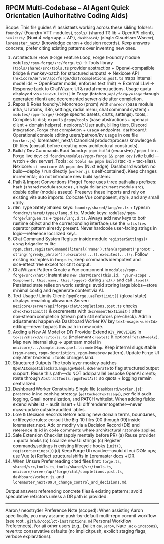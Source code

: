 ## RPGM Multi-Codebase – AI Agent Quick Orientation (Authoritative Coding Aids)

Scope: This file guides AI assistants working across these sibling folders: `foundry/` (Foundry VTT modules), `tools/` (shared TS lib + OpenAPI
client), `nexicore/` (Nuxt 4 edge app + API), `dashboard/` (single Cloudflare Worker), `loremaster_next/` (knowledge canon + decision records). Keep
answers concrete; prefer citing existing patterns over inventing new ones.

1. Architecture Flow (Forge Feature Loop) Forge (Foundry module `modules/rpgm-forge/src/forge.ts`) → Tools library (`tools/shared/src/tools.ts`
   provider abstraction + OpenAI‑compatible bridge & monkey‑patch for structured outputs) → Nexicore API
   (`nexicore/server/api/forge/chat/completions.post.ts` maps internal model ids -> OpenRouter model, enforces text limit) → External LLM → Response
   back to ChatWizard UI & radial menu actions. Usage quota displayed via `useTextLimit()` in Forge (fetches `/api/forge/usage` through generated
   client) and decremented server‑side after completion.
2. Repos & Roles foundry/: Monorepo (pnpm) with `shared/` (base module infra, UI atoms, i18n, settings, radial menu, chat command system) +
   `modules/rpgm-forge/` (Forge specific assets, chats, settings). tools/: Compiles to dist; exports `@rpgm/tools` (base abstractions + openapi
   client + domain helpers). nexicore/: User auth, billing tiers, Discord integration, Forge chat completion + usage endpoints. dashboard/:
   Operational console editing users/patreon/kv usage in one file (`worker.js`). loremaster_next/: Canonical product/process knowledge & DR files
   (consult before creating new architectural constructs).
3. Build / Dev Commands Root foundry: `pnpm build` (recursive) / `pnpm lint`. Forge live dev: `cd foundry/modules/rpgm-forge && pnpm dev` (vite build
   --watch + dev server). Tools: `cd tools && pnpm build` (tsc -b + tsc-alias). Nexicore: `cd nexicore && pnpm dev` (Nuxt edge). Dashboard worker: no
   build—deploy / run directly (`worker.js` is self‑contained). Keep changes incremental; do not introduce new build systems.
4. Path & Import Conventions (Forge) Forge uses three path alias prefixes: hash (shared module sources), single dollar (current module src), double
   dollar (module assets). Preserve these imports and rely on existing vite auto imports. Colocate Vue component, style, and any small utility.
5. i18n Type Safety Shared keys: `foundry/shared/lang/en.ts` + types in `foundry/shared/types/lang.d.ts`. Module keys:
   `modules/rpgm-forge/lang/en.ts` + `types/lang.d.ts`. Always add new keys to both runtime object and the corresponding interface; use the
   `satisfies` operator pattern already present. Never hardcode user‑facing strings in logic—reference localized keys.
6. Chat Command System Register inside module `registerSettings()` using brigadier‑ts‑lite:
   `rpgm.chat.registerCommand(literal('name').then(argument('prompt', string('greedy_phrase')).executes(...)).executes(...));`. Follow existing
   examples in `forge.ts`; keep commands idempotent and side‑effect free except for chat output.
7. ChatWizard Pattern Create a Vue component in `modules/rpgm-forge/src/chat/`; instantiate
   `new ChatWizard(this.id, 'your-scope', Component, this.name, this.logger)` during `init()` and call `.load()`. Persisted state relies on world
   settings; avoid storing large blobs—store minimal config and regenerate content via AI.
8. Text Usage / Limits Client: `RpgmForge.useTextLimit()` (global state) displays remaining allowance. Server:
   `nexicore/server/api/forge/chat/completions.post.ts` checks `checkTextLimit()` & decrements with `decrementTextLimit()` after non‑stream completion
   (stream path still enforces pre‑check). Admin adjustments happen via Dashboard Worker KV key `text-usage:<userId>` editing—never bypass this path
   in new code.
9. Adding a New AI Model or DIY Provider Extend `DIY_PROVIDERS` in `tools/shared/src/tools.ts` (implement `create()` & optional `fetchModels`). Map
   new internal slug -> upstream model in `nexicore/.../completions.post.ts:modelMap`. Keep internal slugs stable (`rpgm-names`, `rpgm-descriptions`,
   `rpgm-homebrew` pattern). Update Forge UI only after backend + tools changes land.
10. Structured Outputs The tools layer monkey‑patches `OpenAICompatibleChatLanguageModel.doGenerate` to flag structured output support. Reuse this
    path—do NOT add parallel bespoke OpenAI clients; route through `AbstractTools.rpgmTextAi()` so quota + logging remain centralized.
11. Dashboard Worker Constraints Single file (`dashboard/worker.js`): preserve inline caching strategy (`getCachedTextUsage`), per‑field audit
    logging, Gmail normalization, and PATCH whitelist. When adding fields: extend whitelist + audit insert + UI diff renderer together—never
    mass‑update outside audited tables.
12. Lore & Decision Records Before adding new domain terms, boundaries, or lifecycle rules: consult the Big-10 files (00 through 09) inside
    loremaster_next. Add or modify via a Decision Record (DR) and reference its id in code comments where architectural rationale applies.
13. Safe Extension Checklist (apply mentally before PR) (a) Reuse provider + quota hooks (b) Localize new UI strings (c) Register commands/settings in
    existing lifecycle hooks (`init()`, `registerSettings()`) (d) Keep Forge UI reactive—avoid direct DOM ops; use Vue (e) Reflect structural shifts
    in Loremaster docs + DR.
14. When Unsure Prefer reading cited files first: `forge.ts`, `shared/src/tools.ts`, `tools/shared/src/tools.ts`,
    `nexicore/server/api/forge/chat/completions.post.ts`, `dashboard/worker.js`, and `loremaster_next/09.0_change_control_and_decisions.md`.

Output answers referencing concrete files & existing patterns; avoid speculative refactors unless a DR path is provided.

---

Aaron / neostryder Preference Note (scoped): When assisting Aaron specifically, you may assume push-by-default multi-repo commit workflow (see root
`.github/copilot-instructions.md` Personal Workflow Preferences). For all other users (e.g., Dallen `dallenb4`, Nate `jack-indaboks`), revert to
conservative defaults (no implicit push, explicit staging flags, verbose explanations).
